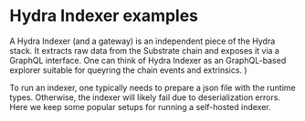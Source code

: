 # Hydra Indexer examples

A Hydra Indexer (and a gateway) is an independent piece of the Hydra stack. It extracts raw data from the Substrate chain and exposes it via a GraphQL interface. One can think of Hydra Indexer as an GraphQL-based explorer suitable for queyring the chain events and extrinsics.
)

To run an indexer, one typically needs to prepare a json file with the runtime types. Otherwise, the indexer will likely fail due to deserialization errors. Here we keep some popular setups for running a self-hosted indexer.